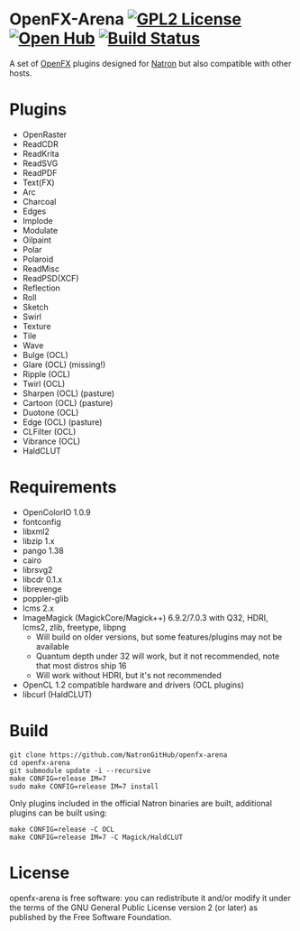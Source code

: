OpenFX-Arena [![GPL2 License](http://img.shields.io/:license-gpl2-blue.svg?style=flat-square)](https://github.com/devernay/openfx-arena/blob/master/LICENSE) [![Open Hub](https://www.openhub.net/p/openfx-arena/widgets/project_thin_badge?format=gif&ref=Thin+badge)](https://www.openhub.net/p/openfx-arena?ref=Thin+badge) [![Build Status](https://travis-ci.org/olear/openfx-arena.svg)](https://travis-ci.org/olear/openfx-arena)
============

A set of [OpenFX](http://openfx.sf.net) plugins designed for [Natron](http://natron.fr) but also compatible with other hosts.

Plugins
=======

 * OpenRaster
 * ReadCDR
 * ReadKrita
 * ReadSVG
 * ReadPDF
 * Text(FX)
 * Arc
 * Charcoal
 * Edges
 * Implode
 * Modulate
 * Oilpaint
 * Polar
 * Polaroid
 * ReadMisc
 * ReadPSD(XCF)
 * Reflection
 * Roll
 * Sketch
 * Swirl
 * Texture
 * Tile
 * Wave
 * Bulge (OCL)
 * Glare (OCL) (missing!)
 * Ripple (OCL)
 * Twirl (OCL)
 * Sharpen (OCL) (pasture)
 * Cartoon (OCL) (pasture)
 * Duotone (OCL)
 * Edge (OCL) (pasture)
 * CLFilter (OCL)
 * Vibrance (OCL)
 * HaldCLUT

Requirements
============

 * OpenColorIO 1.0.9
 * fontconfig
 * libxml2
 * libzip 1.x
 * pango 1.38
 * cairo 
 * librsvg2
 * libcdr 0.1.x
 * librevenge
 * poppler-glib
 * lcms 2.x
 * ImageMagick (MagickCore/Magick++) 6.9.2/7.0.3 with Q32, HDRI, lcms2, zlib, freetype, libpng
   * Will build on older versions, but some features/plugins may not be available
   * Quantum depth under 32 will work, but it not recommended, note that most distros ship 16
   * Will work without HDRI, but it's not recommended
 * OpenCL 1.2 compatible hardware and drivers (OCL plugins)
 * libcurl (HaldCLUT)

Build
=====

```
git clone https://github.com/NatronGitHub/openfx-arena
cd openfx-arena
git submodule update -i --recursive
make CONFIG=release IM=7
sudo make CONFIG=release IM=7 install
```

Only plugins included in the official Natron binaries are built, additional plugins can be built using:

```
make CONFIG=release -C OCL
make CONFIG=release IM=7 -C Magick/HaldCLUT
```

License
=======

openfx-arena is free software: you can redistribute it and/or modify it under the terms of the GNU General Public License version 2 (or later) as published by the Free Software Foundation.
